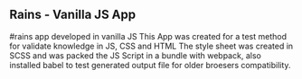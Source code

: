 ## Rains - Vanilla JS App
#rains app developed in vanilla JS
This App was created for a test method for validate knowledge in JS, CSS and HTML
The style sheet was created in SCSS and was packed the JS Script in a bundle with webpack, also installed babel to test generated output file for older broesers compatibility.
